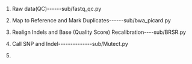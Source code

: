 1.  Raw data(QC)------sub/fastq_qc.py

2.  Map to Reference and Mark Duplicates------sub/bwa_picard.py

3.  Realign Indels and Base (Quality Score) Recalibration----sub/BRSR.py

4.  Call SNP and Indel--------------sub/Mutect.py

5.